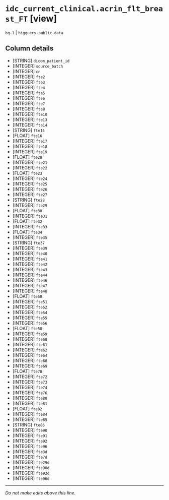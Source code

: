# `idc_current_clinical.acrin_flt_breast_FT` [view]
`bq-1` | `bigquery-public-data`

## Column details
* [STRING]    `dicom_patient_id`
* [INTEGER]   `source_batch`
* [INTEGER]   `cn`
* [INTEGER]   `fte2`
* [INTEGER]   `fte3`
* [INTEGER]   `fte4`
* [INTEGER]   `fte5`
* [INTEGER]   `fte6`
* [INTEGER]   `fte7`
* [INTEGER]   `fte8`
* [INTEGER]   `fte10`
* [INTEGER]   `fte13`
* [INTEGER]   `fte14`
* [STRING]    `fte15`
* [FLOAT]     `fte16`
* [INTEGER]   `fte17`
* [INTEGER]   `fte18`
* [INTEGER]   `fte19`
* [FLOAT]     `fte20`
* [INTEGER]   `fte21`
* [INTEGER]   `fte22`
* [FLOAT]     `fte23`
* [INTEGER]   `fte24`
* [INTEGER]   `fte25`
* [INTEGER]   `fte26`
* [INTEGER]   `fte27`
* [STRING]    `fte28`
* [INTEGER]   `fte29`
* [FLOAT]     `fte30`
* [INTEGER]   `fte31`
* [FLOAT]     `fte32`
* [INTEGER]   `fte33`
* [FLOAT]     `fte34`
* [INTEGER]   `fte35`
* [STRING]    `fte37`
* [INTEGER]   `fte39`
* [INTEGER]   `fte40`
* [INTEGER]   `fte41`
* [INTEGER]   `fte42`
* [INTEGER]   `fte43`
* [INTEGER]   `fte44`
* [INTEGER]   `fte46`
* [INTEGER]   `fte47`
* [INTEGER]   `fte48`
* [FLOAT]     `fte50`
* [INTEGER]   `fte51`
* [INTEGER]   `fte52`
* [INTEGER]   `fte54`
* [INTEGER]   `fte55`
* [INTEGER]   `fte56`
* [FLOAT]     `fte58`
* [INTEGER]   `fte59`
* [INTEGER]   `fte60`
* [INTEGER]   `fte61`
* [INTEGER]   `fte62`
* [INTEGER]   `fte64`
* [INTEGER]   `fte68`
* [INTEGER]   `fte69`
* [FLOAT]     `fte70`
* [INTEGER]   `fte72`
* [INTEGER]   `fte73`
* [INTEGER]   `fte74`
* [INTEGER]   `fte76`
* [INTEGER]   `fte80`
* [INTEGER]   `fte81`
* [FLOAT]     `fte82`
* [INTEGER]   `fte84`
* [INTEGER]   `fte85`
* [STRING]    `fte86`
* [INTEGER]   `fte90`
* [INTEGER]   `fte91`
* [INTEGER]   `fte92`
* [INTEGER]   `fte96`
* [INTEGER]   `fte3d`
* [INTEGER]   `fte7d`
* [INTEGER]   `fte29d`
* [INTEGER]   `fte90d`
* [INTEGER]   `fte92d`
* [INTEGER]   `fte96d`

-------------------------------------------------------------------------------
*Do not make edits above this line.*
